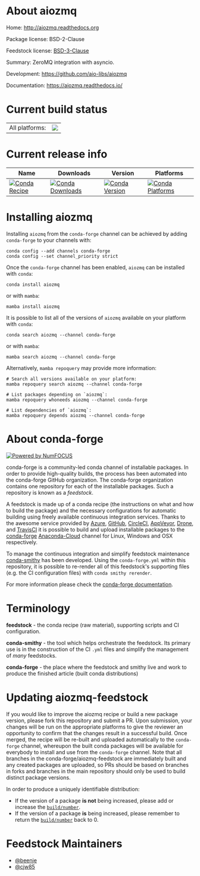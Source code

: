 About aiozmq
============

Home: http://aiozmq.readthedocs.org

Package license: BSD-2-Clause

Feedstock license: [BSD-3-Clause](https://github.com/conda-forge/aiozmq-feedstock/blob/main/LICENSE.txt)

Summary: ZeroMQ integration with asyncio.

Development: https://github.com/aio-libs/aiozmq

Documentation: https://aiozmq.readthedocs.io/

Current build status
====================


<table><tr><td>All platforms:</td>
    <td>
      <a href="https://dev.azure.com/conda-forge/feedstock-builds/_build/latest?definitionId=6249&branchName=main">
        <img src="https://dev.azure.com/conda-forge/feedstock-builds/_apis/build/status/aiozmq-feedstock?branchName=main">
      </a>
    </td>
  </tr>
</table>

Current release info
====================

| Name | Downloads | Version | Platforms |
| --- | --- | --- | --- |
| [![Conda Recipe](https://img.shields.io/badge/recipe-aiozmq-green.svg)](https://anaconda.org/conda-forge/aiozmq) | [![Conda Downloads](https://img.shields.io/conda/dn/conda-forge/aiozmq.svg)](https://anaconda.org/conda-forge/aiozmq) | [![Conda Version](https://img.shields.io/conda/vn/conda-forge/aiozmq.svg)](https://anaconda.org/conda-forge/aiozmq) | [![Conda Platforms](https://img.shields.io/conda/pn/conda-forge/aiozmq.svg)](https://anaconda.org/conda-forge/aiozmq) |

Installing aiozmq
=================

Installing `aiozmq` from the `conda-forge` channel can be achieved by adding `conda-forge` to your channels with:

```
conda config --add channels conda-forge
conda config --set channel_priority strict
```

Once the `conda-forge` channel has been enabled, `aiozmq` can be installed with `conda`:

```
conda install aiozmq
```

or with `mamba`:

```
mamba install aiozmq
```

It is possible to list all of the versions of `aiozmq` available on your platform with `conda`:

```
conda search aiozmq --channel conda-forge
```

or with `mamba`:

```
mamba search aiozmq --channel conda-forge
```

Alternatively, `mamba repoquery` may provide more information:

```
# Search all versions available on your platform:
mamba repoquery search aiozmq --channel conda-forge

# List packages depending on `aiozmq`:
mamba repoquery whoneeds aiozmq --channel conda-forge

# List dependencies of `aiozmq`:
mamba repoquery depends aiozmq --channel conda-forge
```


About conda-forge
=================

[![Powered by
NumFOCUS](https://img.shields.io/badge/powered%20by-NumFOCUS-orange.svg?style=flat&colorA=E1523D&colorB=007D8A)](https://numfocus.org)

conda-forge is a community-led conda channel of installable packages.
In order to provide high-quality builds, the process has been automated into the
conda-forge GitHub organization. The conda-forge organization contains one repository
for each of the installable packages. Such a repository is known as a *feedstock*.

A feedstock is made up of a conda recipe (the instructions on what and how to build
the package) and the necessary configurations for automatic building using freely
available continuous integration services. Thanks to the awesome service provided by
[Azure](https://azure.microsoft.com/en-us/services/devops/), [GitHub](https://github.com/),
[CircleCI](https://circleci.com/), [AppVeyor](https://www.appveyor.com/),
[Drone](https://cloud.drone.io/welcome), and [TravisCI](https://travis-ci.com/)
it is possible to build and upload installable packages to the
[conda-forge](https://anaconda.org/conda-forge) [Anaconda-Cloud](https://anaconda.org/)
channel for Linux, Windows and OSX respectively.

To manage the continuous integration and simplify feedstock maintenance
[conda-smithy](https://github.com/conda-forge/conda-smithy) has been developed.
Using the ``conda-forge.yml`` within this repository, it is possible to re-render all of
this feedstock's supporting files (e.g. the CI configuration files) with ``conda smithy rerender``.

For more information please check the [conda-forge documentation](https://conda-forge.org/docs/).

Terminology
===========

**feedstock** - the conda recipe (raw material), supporting scripts and CI configuration.

**conda-smithy** - the tool which helps orchestrate the feedstock.
                   Its primary use is in the construction of the CI ``.yml`` files
                   and simplify the management of *many* feedstocks.

**conda-forge** - the place where the feedstock and smithy live and work to
                  produce the finished article (built conda distributions)


Updating aiozmq-feedstock
=========================

If you would like to improve the aiozmq recipe or build a new
package version, please fork this repository and submit a PR. Upon submission,
your changes will be run on the appropriate platforms to give the reviewer an
opportunity to confirm that the changes result in a successful build. Once
merged, the recipe will be re-built and uploaded automatically to the
`conda-forge` channel, whereupon the built conda packages will be available for
everybody to install and use from the `conda-forge` channel.
Note that all branches in the conda-forge/aiozmq-feedstock are
immediately built and any created packages are uploaded, so PRs should be based
on branches in forks and branches in the main repository should only be used to
build distinct package versions.

In order to produce a uniquely identifiable distribution:
 * If the version of a package **is not** being increased, please add or increase
   the [``build/number``](https://docs.conda.io/projects/conda-build/en/latest/resources/define-metadata.html#build-number-and-string).
 * If the version of a package **is** being increased, please remember to return
   the [``build/number``](https://docs.conda.io/projects/conda-build/en/latest/resources/define-metadata.html#build-number-and-string)
   back to 0.

Feedstock Maintainers
=====================

* [@beenje](https://github.com/beenje/)
* [@cjw85](https://github.com/cjw85/)

